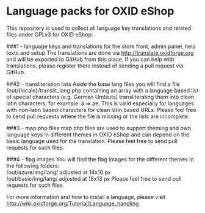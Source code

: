 Language packs for OXID eShop
=============================

This repository is used to collect all language key translations and related files under GPLv3 for OXID eShop:

###1 - language keys and translations for the store front, admin panel, help texts and setup
The translations are done via http://translate.oxidforge.org and will be exported to GitHub from this place. 
If you can help with translations, please register there instead of sending a pull request via GitHub.

###2 - transliteration lists
Aside the base lang files you will find a file /out/{locale}/translit_lang.php containing an array with a language based 
list of special characters (e.g. German Umlauts) transliterating them into clean latin characters, for example: ä => ae. 
This is valid especially for languages with non-latin based characters for clean latin based URLs. 
Please feel free to send pull requests where the file is missing or the lists are incomplete.

###3 - map.php files
map.php files are used to support theming and own language keys in different themes in OXID eShop and can depend on the
basic language used for the translation.
Please feel free to send pull requests for such files.

###4 - flag images
You will find the flag images for the different themes in the following folders:<br>
/out/azure/img/lang/ adjusted at 14x10 px<br>
/out/basic/img/lang/ adjusted at 18x13 px
Please feel free to send pull requests for such files.

For more information and how to install a language, please visit
http://wiki.oxidforge.org/Tutorial/Language_handling

